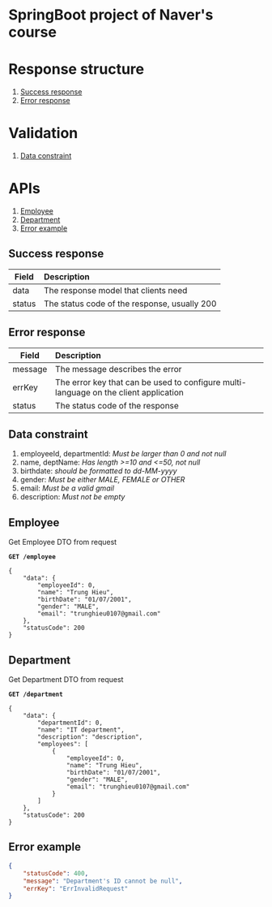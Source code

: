 # SpringBoot project of Naver's course

# Response structure

1. [Success response](#success-response)
2. [Error response](#error-response)

# Validation
1. [Data constraint](#data-constraint)

# APIs
1. [Employee](#employee)
2. [Department](#department)
3. [Error example](#error-example)

## Success response

| Field  | Description                                  |
|--------|:---------------------------------------------|
| data   | The response model that clients need         |
| status | The status code of the response, usually 200 |

## Error response

| Field   | Description                                                                           |
|---------|:--------------------------------------------------------------------------------------|
| message | The message describes the error                                                       |
| errKey  | The error key that can be used to configure multi-language on the client application  |
| status  | The status code of the response                                                       |

## Data constraint 
1. employeeId, departmentId: *Must be larger than 0 and not null*
2. name, deptName: *Has length >=10 and <=50, not null*
3. birthdate: *should be formatted to dd-MM-yyyy*
4. gender: *Must be either MALE, FEMALE or OTHER*
5. email: *Must be a valid gmail*
6. description: *Must not be empty*

## Employee

Get Employee DTO from request

**`GET /employee`**
```
{
    "data": {
        "employeeId": 0,
        "name": "Trung Hieu",
        "birthDate": "01/07/2001",
        "gender": "MALE",
        "email": "trunghieu0107@gmail.com"
    },
    "statusCode": 200
}
```

## Department

Get Department DTO from request

**`GET /department`**
```
{
    "data": {
        "departmentId": 0,
        "name": "IT department",
        "description": "description",
        "employees": [
            {
                "employeeId": 0,
                "name": "Trung Hieu",
                "birthDate": "01/07/2001",
                "gender": "MALE",
                "email": "trunghieu0107@gmail.com"
            }
        ]
    },
    "statusCode": 200
}
```

## Error example
```json
{
    "statusCode": 400,
    "message": "Department's ID cannot be null",
    "errKey": "ErrInvalidRequest"
}
```



